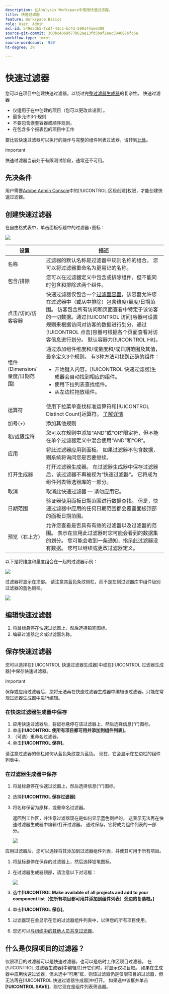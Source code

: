 ```yaml
---
description: 在Analysis Workspace中使用快速过滤器。
title: 快速过滤器
feature: Workspace Basics
role: User, Admin
exl-id: 549e5db5-fcdf-43c5-bc43-590144aee309
source-git-commit: 300bc4069b77b62ae13fd5baf2eec5846676fc6e
workflow-type: tm+mt
source-wordcount: '930'
ht-degree: 3%

---
```


# 快速过滤器

您可以在项目中创建快速过滤器，以绕过完整[过滤器生成器](/help/components/filters/create-filters.md)的复杂性。 快速过滤器

* 仅适用于在中创建的项目（您可以更改此设置）。
* 最多允许3个规则
* 不要包含嵌套容器或顺序规则。
* 在包含多个报表包的项目中工作

要比较快速过滤器可以执行的操作与完整的组件列表过滤器，请转到[此处](/help/components/filters/filters-overview.md)。

>[!IMPORTANT]
> 快速过滤器当前处于有限测试阶段，通常还不可用。

## 先决条件

用户需要[Adobe Admin Console](https://experienceleague.adobe.com/docs/analytics/admin/admin-console/permissions/summary-tables.html?lang=en#analytics-tools)中的[!UICONTROL 区段创建]权限，才能创建快速过滤器。

## 创建快速过滤器

在自由格式表中，单击面板标题中的过滤器+图标：

![](assets/quick-seg1.png)

| 设置 | 描述 |
| --- | --- |
| 名称 | 过滤器的默认名称是过滤器中规则名称的组合。 您可以将过滤器重命名为更易记的名称。 |
| 包含/排除 | 您可以在过滤器定义中包含或排除组件，但不能同时包含和排除这两个组件。 |
| 点击/访问/访客容器 | 快速过滤器仅包含一个[过滤器容器](https://experienceleague.adobe.com/docs/analytics-platform/using/cja-components/cja-filters/filters-overview.html?lang=zh-Hans#filter-containers)，该容器允许您在过滤器中（或从中排除）包含维度/量度/日期范围。  访客包含所有访问和页面查看中特定于该访客的一切数据。通过[!UICONTROL 访问]容器可设置规则来根据访问对访客的数据进行划分，通过[!UICONTROL 点击]容器可根据各个页面查看对访客信息进行划分。 默认容器为[!UICONTROL Hit]。 |
| 组件(Dimension/量度/日期范围) | 通过添加组件维度和/或量度和/或日期范围及其值，最多定义3个规则。 有3种方法可找到正确的组件：<ul><li>开始键入内容，[!UICONTROL 快速过滤器]生成器会自动找到相应的组件。</li><li>使用下拉列表查找组件。</li><li>从左边栏拖放组件。</li></ul> |
| 运算符 | 使用下拉菜单查找标准运算符和[!UICONTROL Distinct Count]运算符。 [了解详情](https://experienceleague.adobe.com/docs/analytics/components/filteration/segment-reference/seg-operators.html?lang=en) |
| 加号(+) | 添加其他规则 |
| 和/或限定符 | 您可以在规则中添加“AND”或“OR”限定符，但不能在单个过滤器定义中混合使用“AND”和“OR”。 |
| 应用 | 将此过滤器应用到面板。 如果过滤器不包含数据，则系统将询问您是否要继续。 |
| 打开生成器 | 打开过滤器生成器。 在过滤器生成器中保存过滤器后，该过滤器不再被视为“快速过滤器”。 它将成为组件列表筛选器库的一部分。 |
| 取消 | 取消此快速过滤器 — 请勿应用它。 |
| 日期范围 | 验证器使用面板日期范围进行数据查找。 但是，快速过滤器中应用的任何日期范围都会覆盖面板顶部的面板日期范围。 |
| 预览（右上方） | 允许您查看是否具有有效的过滤器以及过滤器的范围。 表示在应用此过滤器时您可能会看到的数据集的划分。 您可能会收到一条通知，指示此过滤器没有数据。 您可以继续或更改过滤器定义。 |

以下是将维度和量度组合在一起的过滤器示例：

![](assets/quick-seg2.png)

过滤器将显示在顶部。 请注意其蓝色条纹侧栏，而不是左侧过滤器库中组件级别过滤器的蓝色侧栏。

![](assets/quick-seg3.png)

## 编辑快速过滤器

1. 将鼠标悬停在快速过滤器上，然后选择铅笔图标。
1. 编辑过滤器定义或过滤器名称。

## 保存快速过滤器

您可以选择在[!UICONTROL 快速过滤器生成器]中或在[!UICONTROL 过滤器生成器]中保存快速过滤器。

>[!IMPORTANT]
>保存或应用过滤器后，您将无法再在快速过滤器生成器中编辑该过滤器，只能在常规过滤器生成器中进行编辑。

### 在快速过滤器生成器中保存

1. 应用快速过滤器后，将鼠标悬停在该过滤器上，然后选择信息(“i”)图标。
1. 单击&#x200B;**[!UICONTROL 使所有项目都可用并添加到组件列表]**。
1. （可选）重命名过滤器。
1. 单击&#x200B;**[!UICONTROL 保存]**。

请注意过滤器的侧栏如何从蓝色条纹变为蓝色。 现在，它会显示在左边栏的组件列表中。

### 在过滤器生成器中保存

1. 将鼠标悬停在快速过滤器上，然后选择信息(“i”)图标。
1. 选择&#x200B;**[!UICONTROL 保存过滤器]**
1. 将名称保留为原样，或重命名过滤器。

   返回到工作区，并注意过滤器现在是如何显示蓝色侧栏的。 这表示无法再在快速过滤器生成器中编辑/打开过滤器。 通过保存，它将成为组件列表的一部分。

   ![](assets/quick-seg4.png)

应用过滤器后，您可以选择将其添加到过滤器组件列表，并使其可用于所有项目。

1. 将鼠标悬停在保存的过滤器上，然后选择铅笔图标。

1. 在过滤器生成器顶部，请注意以下对话框：

   ![](assets/project-only.png)

1. 选中&#x200B;**[!UICONTROL Make available of all projects and add to your component list（使所有项目都可用并添加到组件列表）旁边的复选框。]**
1. 单击&#x200B;**[!UICONTROL 保存]**。
1. 过滤器现在会显示在您的过滤器组件列表中，以供您的所有项目使用。
1. 您还可以[与组织中的其他人员共享过滤器](/help/components/filters/manage-filters.md)。

## 什么是仅限项目的过滤器？

仅限项目的过滤器可以是快速过滤器，也可以是临时工作区项目过滤器。 在[!UICONTROL 过滤器生成器]中编辑/打开它们时，将显示仅项目框。 如果在生成器中应用快速过滤器，但未选中“可用”框，则该过滤器仍是仅限项目的过滤器，但无法再在[!UICONTROL 快速过滤器生成器]中打开。 如果选中该框并单击&#x200B;**[!UICONTROL SAVE]**，则它现在是组件列表筛选器。
